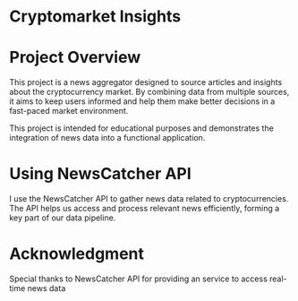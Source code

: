# Cryptomarket Insights

# Project Overview
This project is a news aggregator designed to source articles and insights about the cryptocurrency market. By combining data from multiple sources, it aims to keep users informed and help them make better decisions in a fast-paced market environment.

This project is intended for educational purposes and demonstrates the integration of news data into a functional application.

# Using NewsCatcher API
I use the NewsCatcher API to gather news data related to cryptocurrencies. The API helps us access and process relevant news efficiently, forming a key part of our data pipeline.

# Acknowledgment
Special thanks to NewsCatcher API for providing an service to access real-time news data
